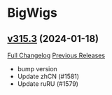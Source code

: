 # BigWigs

## [v315.3](https://github.com/BigWigsMods/BigWigs/tree/v315.3) (2024-01-18)
[Full Changelog](https://github.com/BigWigsMods/BigWigs/compare/v315.2...v315.3) [Previous Releases](https://github.com/BigWigsMods/BigWigs/releases)

- bump version  
- Update zhCN (#1581)  
- Update ruRU (#1579)  
